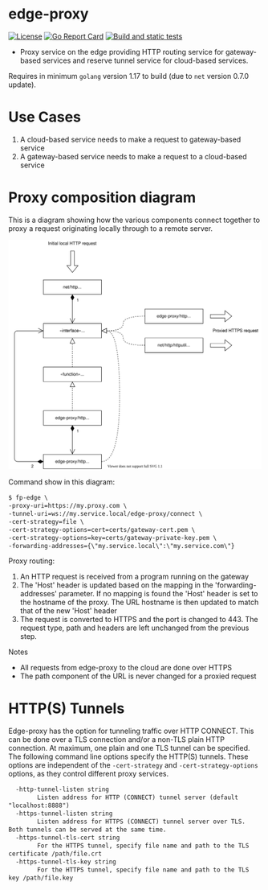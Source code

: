 # edge-proxy

[![License](https://img.shields.io/:license-apache-blue.svg)](LICENSE)
[![Go Report Card](https://goreportcard.com/badge/github.com/PelionIoT/edge-proxy)](https://goreportcard.com/report/github.com/PelionIoT/edge-proxy)
[![Build and static tests](https://github.com/PelionIoT/edge-proxy/actions/workflows/build.yml/badge.svg)](https://github.com/PelionIoT/edge-proxy/actions/workflows/build.yml)

* Proxy service on the edge providing HTTP routing service for gateway-based services and reserve tunnel service for cloud-based services.

Requires in minimum `golang` version 1.17 to build (due to `net` version 0.7.0 update).

# Use Cases
1) A cloud-based service needs to make a request to gateway-based service
2) A gateway-based service needs to make a request to a cloud-based service

# Proxy composition diagram

This is a diagram showing how the various components connect together to proxy a request originating locally through to a remote server.

![proxy-composition-diagram](docs/images/composition.svg)

Command show in this diagram:
```
$ fp-edge \
-proxy-uri=https://my.proxy.com \
-tunnel-uri=ws://my.service.local/edge-proxy/connect \
-cert-strategy=file \
-cert-strategy-options=cert=certs/gateway-cert.pem \
-cert-strategy-options=key=certs/gateway-private-key.pem \
-forwarding-addresses={\"my.service.local\":\"my.service.com\"}
```

Proxy routing:
1. An HTTP request is received from a program running on the gateway
1. The 'Host' header is updated based on the mapping in the 'forwarding-addresses' parameter. If no mapping is found the 'Host' header is set to the hostname of the proxy. The URL hostname is then updated to match that of the new 'Host' header
1. The request is converted to HTTPS and the port is changed to 443. The request type, path and headers are left unchanged from the previous step.

Notes
- All requests from edge-proxy to the cloud are done over HTTPS
- The path component of the URL is never changed for a proxied request

# HTTP(S) Tunnels

Edge-proxy has the option for tunneling traffic over HTTP CONNECT.  This can be done over a TLS connection and/or a non-TLS plain HTTP connection.  At maximum, one plain and one TLS tunnel can be specified.  The following command line options specify the HTTP(S) tunnels.  These options are independent of the `-cert-strategy` and `-cert-strategy-options` options, as they control different proxy services.

```
  -http-tunnel-listen string
    	Listen address for HTTP (CONNECT) tunnel server (default "localhost:8888")
  -https-tunnel-listen string
    	Listen address for HTTPS (CONNECT) tunnel server over TLS.  Both tunnels can be served at the same time.
  -https-tunnel-tls-cert string
    	For the HTTPS tunnel, specify file name and path to the TLS certificate /path/file.crt
  -https-tunnel-tls-key string
    	For the HTTPS tunnel, specify file name and path to the TLS key /path/file.key
```
